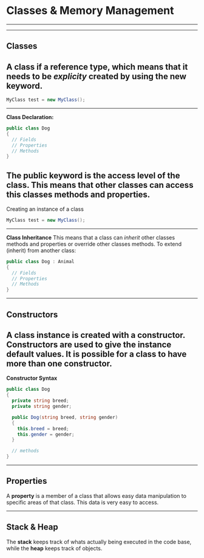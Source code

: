 # Classes & Memory Management
---

---
## Classes 

A class if a reference type, which means that it needs to be *explicity* created by using the **new** keyword.
---
```csharp
MyClass test = new MyClass();
```
---
**Class Declaration:**
```csharp
public class Dog
{
  // Fields
  // Properties
  // Methods
}
```
The **public** keyword is the access level of the class. This means that other classes can access this classes methods and properties.
---
Creating an instance of a class
```csharp
MyClass test = new MyClass();
```
---
**Class Inheritance**
This means that a class can *inherit* other classes methods and properties or override other classes methods. To extend (inherit) from another class:
```csharp
public class Dog : Animal
{
  // Fields
  // Properties
  // Methods
}
```

---
## Constructors

A class instance is created with a **constructor**. Constructors are used to give the instance default values. It is possible for a class to have more than one constructor. 
---
**Constructor Syntax**
```csharp
public class Dog 
{
  private string breed;
  private string gender;

  public Dog(string breed, string gender)
  {
    this.breed = breed;
    this.gender = gender;
  }

  // methods
}
```

---
## Properties

A **property** is a member of a class that allows easy data manipulation to specific areas of that class. This data is very easy to access.

---
## Stack & Heap

The **stack** keeps track of whats actually being executed in the code base, while the **heap** keeps track of objects.